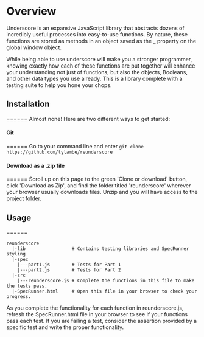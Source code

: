 # Overview

Underscore is an expansive JavaScript library that abstracts dozens of incredibly useful processes into easy-to-use functions. By nature, these functions are stored as methods in an object saved as the _ property on the global window object.

While being able to use underscore will make you a stronger programmer, knowing exactly how each of these functions are put together will enhance your understanding not just of functions, but also the objects, Booleans, and other data types you use already. This is a library complete with a testing suite to help you hone your chops.

## Installation
======
Almost none! Here are two different ways to get started:

#### Git
======
Go to your command line and enter `git clone https://github.com/tylambe/reunderscore`

#### Download as a .zip file
======
Scroll up on this page to the green 'Clone or download' button, click 'Download as Zip', and find the folder titled 'reunderscore' wherever your browser usually downloads files. Unzip and you will have access to the project folder.

## Usage
======
```
reunderscore
  |-lib                 # Contains testing libraries and SpecRunner styling
  |-spec
    |---part1.js        # Tests for Part 1
    |---part2.js        # Tests for Part 2
  |-src
    |---reunderscore.js # Complete the functions in this file to make the tests pass.
  |-SpecRunner.html     # Open this file in your browser to check your progress.
```
As you complete the functionality for each function in reunderscore.js, refresh the SpecRunner.html file in your browser to see if your functions pass each test. If you are failing a test, consider the assertion provided by a specific test and write the proper functionality.
